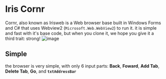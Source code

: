 # Iris Cornr 
Cornr, also known as Irisweb is a Web browser base built in Windows Forms and C# that uses Webview2 (`Microsoft.Web.WebView2`) to run it. it is simple and fast with it's base code, but when you clone it, we hope you give it a third trait: strong!
![image](https://github.com/user-attachments/assets/77634570-cfb2-48bb-8b06-8dc266c2c4f2)

## Simple
the browser is very simple, with only 6 input parts: **Back**, **Foward**, **Add Tab**, **Delete Tab**, **Go**, and **`txtAddressBar`**
